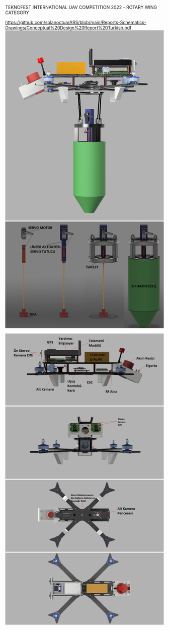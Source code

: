 TEKNOFEST INTERNATIONAL UAV COMPETITION 2022 - ROTARY WING CATEGORY

https://github.com/solanoctua/ARS/blob/main/Reports-Schematics-Drawings/Conceptual%20Design%20Report%20Turkish.pdf
<img src="https://github.com/solanoctua/ARS/blob/main/Configuration%203D%20Model/OWL.png">
<img src="https://github.com/solanoctua/ARS/blob/main/Configuration%203D%20Model/WaterSamplingMechanism.png">

<p float="left">
<img src="https://github.com/solanoctua/ARS/blob/main/Configuration%203D%20Model/OWL_Left.png" >
<img src="https://github.com/solanoctua/ARS/blob/main/Configuration%203D%20Model/OWL_Front.png" >
<img src="https://github.com/solanoctua/ARS/blob/main/Configuration%203D%20Model/OWL_Bottom.png" >
<img src="https://github.com/solanoctua/ARS/blob/main/Configuration%203D%20Model/OWL_Up.png" >
</p>
